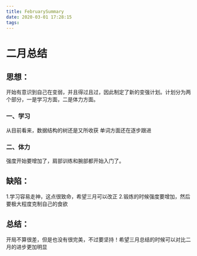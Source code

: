```yaml
---
title: FebruarySummary
date: 2020-03-01 17:28:15
tags:
---
```

# 二月总结
## 思想：
开始有意识到自己在变弱，并且得过且过，因此制定了新的变强计划。计划分为两个部分，一是学习方面，二是体力方面。
### 一、学习
从目前看来，数据结构的树还是又所收获
单词方面还在逐步跟进
### 二、体力
强度开始要增加了，肩部训练和腕部都开始入门了。
## 缺陷：
1.学习容易走神，这点很致命，希望三月可以改正
2.锻炼的时候强度要增加，然后要极大程度克制自己的食欲

## 总结：
开局不算很差，但是也没有很完美，不过要坚持！希望三月总结的时候可以对比二月的进步更加明显